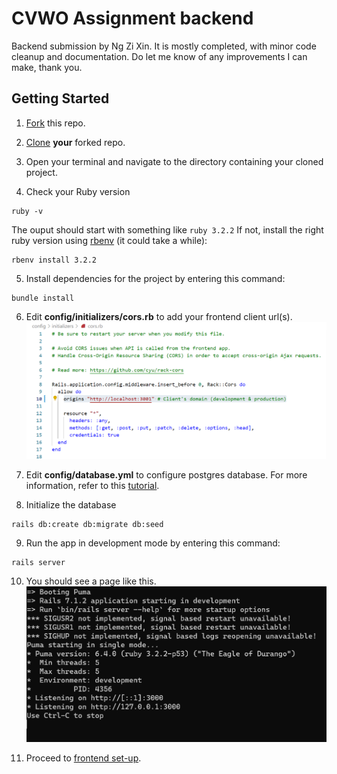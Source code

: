 # CVWO Assignment backend

Backend submission by Ng Zi Xin. It is mostly completed, with minor code cleanup and documentation. Do let me know of any improvements I can make, thank you.

## Getting Started

1. [Fork](https://docs.github.com/en/get-started/quickstart/fork-a-repo#forking-a-repository) this repo.

2. [Clone](https://docs.github.com/en/get-started/quickstart/fork-a-repo#cloning-your-forked-repository) **your** forked repo.

3. Open your terminal and navigate to the directory containing your cloned project.

4. Check your Ruby version
```shell
ruby -v
```
The ouput should start with something like `ruby 3.2.2`
If not, install the right ruby version using [rbenv](https://github.com/rbenv/rbenv) (it could take a while):
```shell
rbenv install 3.2.2
```

5. Install dependencies for the project by entering this command:
```shell
bundle install
```

6. Edit **config/initializers/cors.rb** to add your frontend client url(s).
   ![Cors](public/images/Cors.png)

7. Edit **config/database.yml** to configure postgres database. For more information, refer to this [tutorial](https://www.digitalocean.com/community/tutorials/how-to-use-postgresql-with-your-ruby-on-rails-application-on-ubuntu-20-04).

8. Initialize the database
```shell
rails db:create db:migrate db:seed
```

9. Run the app in development mode by entering this command:
```shell
rails server
```

10. You should see a page like this.
   ![ServeApp](public/images/ServeApp.png)

11. Proceed to [frontend set-up](https://github.com/NgZiXin/CVWO-Frontend).

